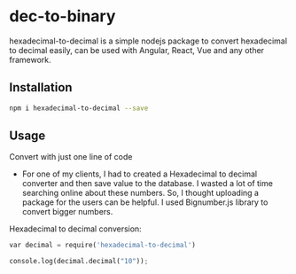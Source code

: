# dec-to-binary

hexadecimal-to-decimal is a simple nodejs package to convert hexadecimal to decimal easily, can be used with Angular, React, Vue and any other framework.

## Installation

```bash
npm i hexadecimal-to-decimal --save
```

## Usage
Convert with just one line of code
- For one of my clients, I had to created a Hexadecimal to decimal converter and then save value to the database. I wasted a lot of time searching online about these numbers. So, I thought uploading a package for the users can be helpful. I used Bignumber.js library to convert bigger numbers.

Hexadecimal to decimal conversion:
```python
var decimal = require('hexadecimal-to-decimal')

console.log(decimal.decimal("10"));
```
